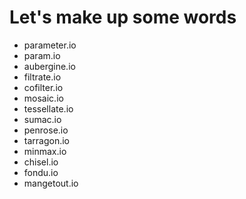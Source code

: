 # Let's make up some words

* parameter.io
* param.io
* aubergine.io
* filtrate.io
* cofilter.io
* mosaic.io
* tessellate.io
* sumac.io
* penrose.io
* tarragon.io
* minmax.io
* chisel.io
* fondu.io
* mangetout.io
